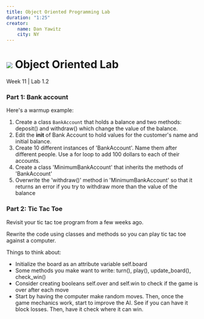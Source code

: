 ```yaml
---
title: Object Oriented Programming Lab
duration: "1:25"
creator:
    name: Dan Yawitz
    city: NY
---
```


# ![](https://ga-dash.s3.amazonaws.com/production/assets/logo-9f88ae6c9c3871690e33280fcf557f33.png) Object Oriented Lab
Week 11 | Lab 1.2

### Part 1: Bank account
Here's a warmup example:

1. Create a class `BankAccount` that holds a balance and two methods: deposit() and withdraw() which change the value of the balance.
2. Edit the __init__ of Bank Account to hold values for the customer's name and initial balance.
2. Create 10 different instances of 'BankAccount'. Name them after different people. Use a for loop to add 100 dollars to each of their accounts.
3. Create a class 'MinimumBankAccount' that inherits the methods of 'BankAccount'
4. Overwrite the 'withdraw()' method in 'MinimumBankAccount' so that it returns an error if you try to withdraw more than the value of the balance

### Part 2: Tic Tac Toe
Revisit your tic tac toe program from a few weeks ago.

Rewrite the code using classes and methods so you can play tic tac toe against a computer.

Things to think about:
- Initialize the board as an attribute variable self.board
- Some methods you make want to write: turn(), play(), update_board(), check_win()
- Consider creating booleans self.over and self.win to check if the game is over after each move
- Start by having the computer make random moves. Then, once the game mechanics work, start to improve the AI. See if you can have it block losses. Then, have it check where it can win. 
